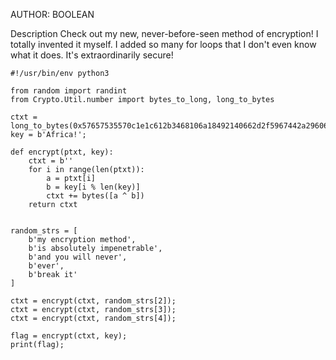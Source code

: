 AUTHOR: BOOLEAN

Description
Check out my new, never-before-seen method of encryption! I totally invented it myself. 
I added so many for loops that I don't even know what it does. It's extraordinarily secure!


```
#!/usr/bin/env python3

from random import randint
from Crypto.Util.number import bytes_to_long, long_to_bytes

ctxt = long_to_bytes(0x57657535570c1e1c612b3468106a18492140662d2f5967442a2960684d28017931617b1f3637);
key = b'Africa!';

def encrypt(ptxt, key):
    ctxt = b''
    for i in range(len(ptxt)):
        a = ptxt[i]
        b = key[i % len(key)]
        ctxt += bytes([a ^ b])
    return ctxt


random_strs = [
    b'my encryption method',
    b'is absolutely impenetrable',
    b'and you will never',
    b'ever',
    b'break it'
]

ctxt = encrypt(ctxt, random_strs[2]);
ctxt = encrypt(ctxt, random_strs[3]);
ctxt = encrypt(ctxt, random_strs[4]);

flag = encrypt(ctxt, key);
print(flag);
```
